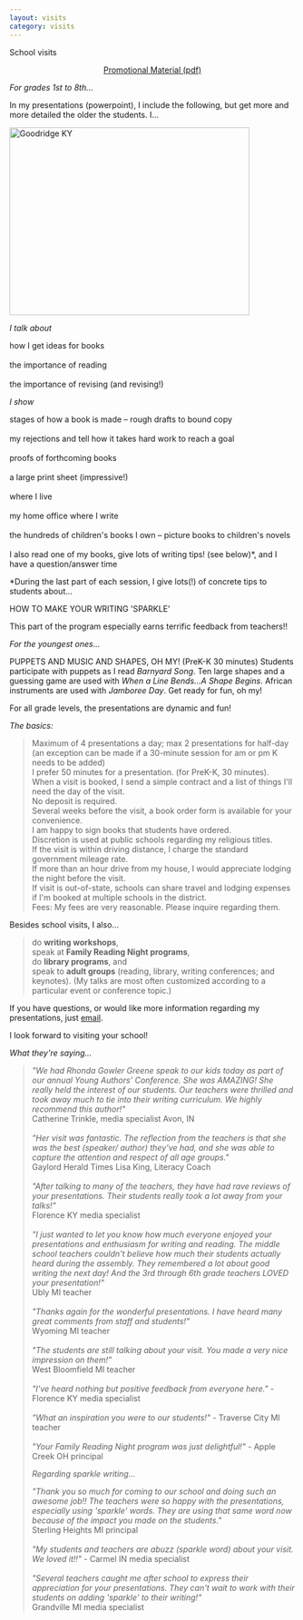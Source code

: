 ```yaml
---
layout: visits
category: visits
---
```


<p class="h1top">School visits</p>

<center><span class="promo"><a href="{{site.baseurl}}/rhonda_gowler_greene_promo_2012.pdf" target="_blank">Promotional Material (pdf)</a></span></center>

_<p class="h2">For grades 1st to 8th…</p>_

In my presentations (powerpoint), I include the following, but get more and more detailed the older the students. I…

<div id="box1">

<div id="visit_img_l"><img src="{{site.baseurl}}/img/visits_goodridge.jpg" width="423" height="331" alt="Goodridge KY" /></div>

<p class="h4"><i>I talk about</i></p>

<p>

how I get ideas for books <br /><br />
the importance of reading <br /><br />
the importance of revising (and revising!)

</p>

<p class="h4"><i>I show</i></p>

<p>

stages of how a book is made – rough drafts to bound copy <br /><br />
my rejections and tell how it takes hard work to reach a goal <br /><br />
proofs of forthcoming books <br /><br />
a large print sheet (impressive!) <br /><br />
where I live <br /><br />
my home office where I write <br /><br />
the hundreds of children's books I own – picture books to children's novels
<br /><br />
I also read one of my books, give lots of writing tips! (see below)*, and I have a question/answer time

</p></div>

<p>

*During the last part of each session, I give lots(!) of concrete tips to students about… <br /></p>

<p class="h4">HOW TO MAKE YOUR WRITING 'SPARKLE' <br /></p>

<p>

This part of the program especially earns terrific feedback from teachers!!

</p>

_<p class="h2">For the youngest ones…</p>_

PUPPETS AND MUSIC AND SHAPES, OH MY! (PreK-K 30 minutes) Students participate with puppets as I read _Barnyard Song_. Ten large shapes and a guessing game are used with _When a Line Bends…A Shape Begins_. African instruments are used with _Jamboree Day_. Get ready for fun, oh my!

For all grade levels, the presentations are dynamic and fun!

_<p class="h2">The basics:</p>_

<div id="box2"><blockquote><p>

Maximum of 4 presentations a day; max 2 presentations for half-day <br />
(an exception can be made if a 30-minute session for am or pm K needs to be added) <br />
I prefer 50 minutes for a presentation. (for PreK-K, 30 minutes). <br />
When a visit is booked, I send a simple contract and a list of things I'll need the day of the visit. <br />
No deposit is required. <br />
Several weeks before the visit, a book order form is available for your convenience. <br />
I am happy to sign books that students have ordered. <br />
Discretion is used at public schools regarding my religious titles. <br />
If the visit is within driving distance, I charge the standard government mileage rate. <br />
If more than an hour drive from my house, I would appreciate lodging the night before the visit. <br />
If visit is out-of-state, schools can share travel and lodging expenses if I'm booked at multiple schools in the district. <br />
Fees: My fees are very reasonable. Please inquire regarding them.

</p></blockquote></div>

<p>

Besides school visits, I also…

</p>

<blockquote><p>
do <b>writing workshops</b>, <br />
speak at <b>Family Reading Night programs</b>, <br />
do <b>library programs</b>, and <br />
speak to <b>adult groups</b> (reading, library, writing conferences; and keynotes). (My talks are most often customized according to a particular event or conference topic.)</p></blockquote>

If you have questions, or would like more information regarding my presentations, just [email](mailto:rgowgreene@gmail.com).

I look forward to visiting your school! 

_<p class="h2">What they're saying…</p>_

<div id="testimonials"><blockquote><p>

<i>"We had Rhonda Gowler Greene speak to our kids today as part of our annual Young Authors' Conference. She was AMAZING! She really held the interest of our students. Our teachers were thrilled and took away much to tie into their writing curriculum. We highly recommend this author!" </i><br />
Catherine Trinkle, media specialist Avon, IN
<br /><br />
<i>"Her visit was fantastic. The reflection from the teachers is that she was the best (speaker/ author) they've had, and she was able to capture the attention and respect of all age groups." </i><br />
Gaylord Herald Times Lisa King, Literacy Coach
<br /><br />
<i>"After talking to many of the teachers, they have had rave reviews of your presentations. Their students really took a lot away from your talks!" </i><br />
Florence KY media specialist
<br /><br />
<i>"I just wanted to let you know how much everyone enjoyed your presentations and enthusiasm for writing and reading. The middle school teachers couldn't believe how much their students actually heard during the assembly. They remembered a lot about good writing the next day! And the 3rd through 6th grade teachers LOVED your presentation!" </i><br />
Ubly MI teacher
<br /><br />
<i>"Thanks again for the wonderful presentations. I have heard many great comments from staff and students!" </i><br />
Wyoming MI teacher
<br /><br />
<i>"The students are still talking about your visit. You made a very nice impression on them!" </i><br />
West Bloomfield MI teacher
<br /><br />
<i>"I've heard nothing but positive feedback from everyone here." </i>- Florence KY media specialist
<br /><br />
<i>"What an inspiration you were to our students!" </i>- Traverse City MI teacher
<br /><br />
<i>"Your Family Reading Night program was just delightful!" </i>- Apple Creek OH principal
<br /></p>
<p class="h4"><i>Regarding sparkle writing...</i></p>
<p><i>"Thank you so much for coming to our school and doing such an awesome job!! The teachers were so happy with the presentations, especially using 'sparkle' words. They are using that same word now because of the impact you made on the students." </i><br />
Sterling Heights MI principal 
<br /><br />
<i>"My students and teachers are abuzz (sparkle word) about your visit. We loved it!!" </i>- Carmel IN media specialist 
<br /><br />
<i>"Several teachers caught me after school to express their appreciation for your presentations. They can't wait to work with their students on adding 'sparkle' to their writing!" </i><br />
Grandville MI media specialist

</p></blockquote></div>